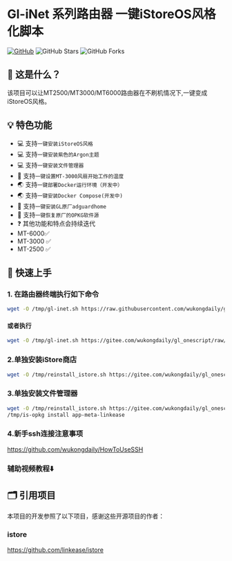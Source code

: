 # Gl-iNet 系列路由器 一键iStoreOS风格化脚本
[![GitHub](https://img.shields.io/github/license/wukongdaily/gl-inet-onescript.svg?label=LICENSE&logo=github&logoColor=%20)](https://github.com/wukongdaily/gl-inet-onescript/blob/master/LICENSE)
![GitHub Stars](https://img.shields.io/github/stars/wukongdaily/gl-inet-onescript.svg?style=flat&logo=appveyor&label=Stars&logo=github)
![GitHub Forks](https://img.shields.io/github/forks/wukongdaily/gl-inet-onescript.svg?style=flat&logo=appveyor&label=Forks&logo=github)



## 🤔 这是什么？

该项目可以让MT2500/MT3000/MT6000路由器在不刷机情况下,一键变成iStoreOS风格。<br>

## 💡 特色功能

- 💻 支持`一键安装iStoreOS风格`
- 💻 支持`一键安装紫色的Argon主题`
- 💻 支持`一键安装文件管理器`
- 🔑 支持`一键设置MT-3000风扇开始工作的温度`
- 🌏 支持`一键部署Docker运行环境（开发中）`
- 🌏 支持`一键安装Docker Compose(开发中)`
- 🐋 支持`一键安装GL原厂adguardhome`
- 📕 支持`一键恢复原厂的OPKG软件源`
- ❓ 其他功能和特点会持续迭代
- MT-6000✅
- MT-3000 ✅
- MT-2500 ✅



## 🚀 快速上手

### 1. 在路由器终端执行如下命令

```bash
wget -O /tmp/gl-inet.sh https://raw.githubusercontent.com/wukongdaily/gl-inet-onescript/master/gl-inet.sh && chmod +x /tmp/gl-inet.sh && /tmp/gl-inet.sh
```
#### 或者执行

```bash
wget -O /tmp/gl-inet.sh https://gitee.com/wukongdaily/gl_onescript/raw/master/gl-inet.sh && chmod +x /tmp/gl-inet.sh && /tmp/gl-inet.sh
```

### 2.单独安装iStore商店
```bash
wget -O /tmp/reinstall_istore.sh https://gitee.com/wukongdaily/gl_onescript/raw/master/reinstall_istore.sh && chmod +x /tmp/reinstall_istore.sh && /tmp/reinstall_istore.sh

```

### 3.单独安装文件管理器
```bash
wget -O /tmp/reinstall_istore.sh https://gitee.com/wukongdaily/gl_onescript/raw/master/reinstall_istore.sh && chmod +x /tmp/reinstall_istore.sh && /tmp/reinstall_istore.sh
/tmp/is-opkg install app-meta-linkease

```
### 4.新手ssh连接注意事项
https://github.com/wukongdaily/HowToUseSSH

### 辅助视频教程⬇️


## 🗂️ 引用项目

本项目的开发参照了以下项目，感谢这些开源项目的作者：
### istore
https://github.com/linkease/istore




